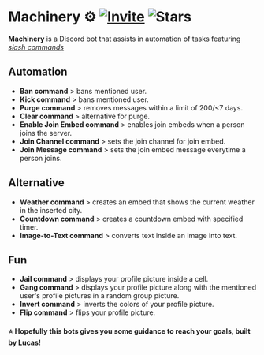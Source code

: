 # Machinery ⚙️ [![Invite](https://img.shields.io/badge/Discord%20Invite-2966CE?style=for-the-badge&logo=discord&logoColor=white)](https://discord.com/api/oauth2/authorize?client_id=966855473154383904&permissions=8&scope=bot) ![Stars](https://img.shields.io/github/stars/LucasVieiraS/Machinery?style=for-the-badge)

**Machinery** is a Discord bot that assists in automation of tasks featuring [*slash commands*](https://support.discord.com/hc/en-us/articles/1500000368501-Slash-Commands-FAQ)

## Automation
 - **Ban command** > bans mentioned user.
 - **Kick command** > bans mentioned user.
 - **Purge command** > removes messages within a limit of 200/<7 days.
 - **Clear command** > alternative for purge.
 - **Enable Join Embed command** > enables join embeds when a person joins the server.
 - **Join Channel command** > sets the join channel for join embed.
 - **Join Message command** > sets the join embed message everytime a person joins.

## Alternative
 - **Weather command** > creates an embed that shows the current weather in the inserted city.
 - **Countdown command** > creates a countdown embed with specified timer.
 - **Image-to-Text command** > converts text inside an image into text.

## Fun
 - **Jail command** > displays your profile picture inside a cell.
 - **Gang command** > displays your profile picture along with the mentioned user's profile pictures in a random group picture.
 - **Invert command** > inverts the colors of your profile picture.
 - **Flip command** > flips your profile picture.

#### ⭐ Hopefully this bots gives you some guidance to reach your goals, built by [Lucas](https://github.com/LucasVieiraS)!